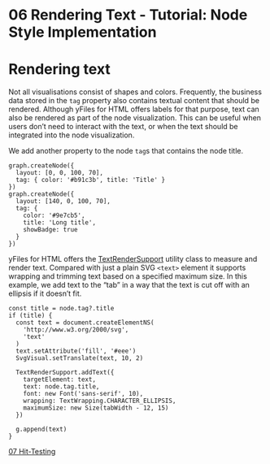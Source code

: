 <!--
 //////////////////////////////////////////////////////////////////////////////
 // @license
 // This file is part of yFiles for HTML 2.6.
 // Use is subject to license terms.
 //
 // Copyright (c) 2000-2024 by yWorks GmbH, Vor dem Kreuzberg 28,
 // 72070 Tuebingen, Germany. All rights reserved.
 //
 //////////////////////////////////////////////////////////////////////////////
-->
# 06 Rendering Text - Tutorial: Node Style Implementation

# Rendering text

Not all visualisations consist of shapes and colors. Frequently, the business data stored in the `tag` property also contains textual content that should be rendered. Although yFiles for HTML offers labels for that purpose, text can also be rendered as part of the node visualization. This can be useful when users don’t need to interact with the text, or when the text should be integrated into the node visualization.

We add another property to the node `tag`s that contains the node title.

```
graph.createNode({
  layout: [0, 0, 100, 70],
  tag: { color: '#b91c3b', title: 'Title' }
})
graph.createNode({
  layout: [140, 0, 100, 70],
  tag: {
    color: '#9e7cb5',
    title: 'Long title',
    showBadge: true
  }
})
```

yFiles for HTML offers the [TextRenderSupport](https://docs.yworks.com/yfileshtml/#/api/TextRenderSupport) utility class to measure and render text. Compared with just a plain SVG `<text>` element it supports wrapping and trimming text based on a specified maximum size. In this example, we add text to the “tab” in a way that the text is cut off with an ellipsis if it doesn’t fit.

```
const title = node.tag?.title
if (title) {
  const text = document.createElementNS(
    'http://www.w3.org/2000/svg',
    'text'
  )
  text.setAttribute('fill', '#eee')
  SvgVisual.setTranslate(text, 10, 2)

  TextRenderSupport.addText({
    targetElement: text,
    text: node.tag.title,
    font: new Font('sans-serif', 10),
    wrapping: TextWrapping.CHARACTER_ELLIPSIS,
    maximumSize: new Size(tabWidth - 12, 15)
  })

  g.append(text)
}
```

[07 Hit-Testing](../../tutorial-style-implementation-node/07-hit-testing/)
